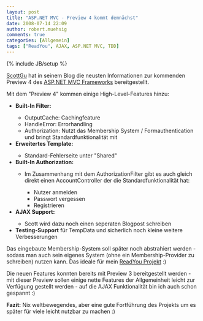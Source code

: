 ```yaml
---
layout: post
title: "ASP.NET MVC - Preview 4 kommt demnächst"
date: 2008-07-14 22:09
author: robert.muehsig
comments: true
categories: [Allgemein]
tags: ["ReadYou", AJAX, ASP.NET MVC, TDD]
---
```

{% include JB/setup %}
<p><a href="http://weblogs.asp.net/scottgu/archive/2008/07/14/asp-net-mvc-preview-4-release-part-1.aspx">ScottGu</a> hat in seinem Blog die neusten Informationen zur kommenden Preview 4 des <a href="http://www.asp.net/mvc/default.aspx?wwwaspnetrdirset=1">ASP.NET MVC Frameworks</a> bereitgestellt.</p> <p>Mit dem "Preview 4" kommen einige High-Level-Features hinzu:</p> <ul> <li><strong>Built-In Filter:</strong></li> <ul> <li>OutputCache: Cachingfeature</li> <li>HandleError: Errorhandling</li> <li>Authorization: Nutzt das Membership System / Formauthentication und bringt Standardfunktionalität mit</li></ul> <li><strong>Erweitertes Template:</strong></li> <ul> <li>Standard-Fehlerseite unter "Shared"</li></ul> <li><strong>Built-In Authorization:</strong></li> <ul> <li>Im Zusammenhang mit dem AuthorizationFilter gibt es auch gleich direkt einen AccountController der die Standardfunktionalität hat:</li> <ul> <li>Nutzer anmelden</li> <li>Passwort vergessen</li> <li>Registrieren</li></ul></ul> <li><strong>AJAX Support:</strong></li> <ul> <li>Scott wird dazu noch einen seperaten Blogpost schreiben</li></ul> <li><strong>Testing-Support</strong> für TempData und sicherlich noch kleine weitere Verbesserungen</li></ul> <p>Das eingebaute Membership-System soll später noch abstrahiert werden - sodass man auch sein eigenes System (ohne ein Membership-Provider zu schreiben) nutzen kann. Das ideale für mein <a href="http://code-inside.de/blog/category/howtocode/">ReadYou Projekt</a> :)</p> <p>Die neuen Features konnten bereits mit Preview 3 bereitgestellt werden - mit dieser Preview sollen einige nette Features der Allgemeinheit leicht zur Verfügung gestellt werden - auf die AJAX Funktionalität bin ich auch schon gespannt :)</p> <p><strong>Fazit:</strong> Nix weltbewegendes, aber eine gute Fortführung des Projekts um es später für viele leicht nutzbar zu machen :)</p>

